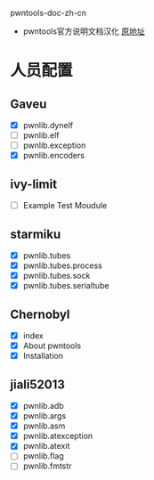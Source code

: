  pwntools-doc-zh-cn
- pwntools官方说明文档汉化 [原地址](https://docs.pwntools.com/en/stable/index.html)

# 人员配置

## Gaveu

- [x] pwnlib.dynelf
- [ ] pwnlib.elf
- [ ] pwnlib.exception
- [x] pwnlib.encoders

## ivy-limit

- [ ] Example Test Moudule

## starmiku

- [x] pwnlib.tubes
- [x] pwnlib.tubes.process
- [x] pwnlib.tubes.sock
- [x] pwnlib.tubes.serialtube

## Chernobyl

- [x] index
- [x] About pwntools
- [x] Installation

## jiali52013

- [x] pwnlib.adb
- [x] pwnlib.args
- [x] pwnlib.asm
- [x] pwnlib.atexception
- [x] pwnlib.atexit
- [ ] pwnlib.flag
- [ ] pwnlib.fmtstr
